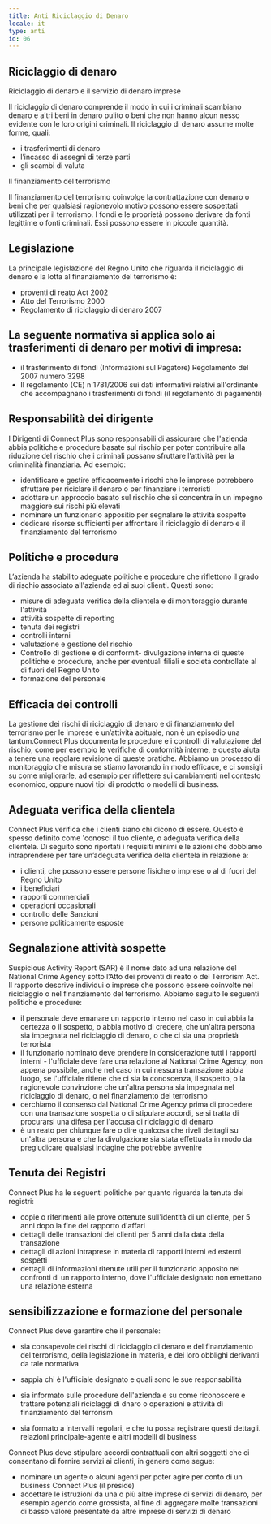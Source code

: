 ```yaml
---
title: Anti Riciclaggio di Denaro
locale: it
type: anti
id: 06
---
```

## Riciclaggio di denaro

Riciclaggio di denaro e il servizio di denaro imprese

Il riciclaggio di denaro comprende il modo in cui i criminali scambiano denaro e altri beni in denaro pulito o beni che non hanno alcun nesso evidente con le loro origini criminali. Il riciclaggio di denaro assume molte forme, quali:

- i trasferimenti di denaro
- l’incasso di assegni di terze parti
- gli scambi di valuta

Il finanziamento del terrorismo

Il finanziamento del terrorismo coinvolge la  contrattazione con denaro o beni che per qualsiasi ragionevolo motivo possono essere sospettati utilizzati per il terrorismo. I fondi e le proprietà possono derivare da fonti legittime o fonti criminali. Essi possono essere in piccole quantità.

## Legislazione

La principale legislazione del Regno Unito che riguarda il riciclaggio di denaro e la lotta al finanziamento del terrorismo è:

- proventi di reato Act 2002
- Atto del Terrorismo 2000
- Regolamento di riciclaggio di denaro 2007

## La seguente normativa si applica solo ai trasferimenti di denaro per motivi di impresa:

- il trasferimento di fondi (Informazioni sul Pagatore) Regolamento del 2007 numero 3298
- Il regolamento (CE) n 1781/2006 sui dati informativi relativi all'ordinante che accompagnano i trasferimenti di fondi (il regolamento di pagamenti)

## Responsabilità dei dirigente

I Dirigenti di Connect Plus sono responsabili di assicurare che l'azienda abbia politiche e procedure basate sul rischio per poter contribuire alla riduzione del rischio che i criminali possano sfruttare l’attività per la criminalità finanziaria. Ad esempio:

- identificare e gestire efficacemente i rischi che le imprese potrebbero sfruttare per riciclare il denaro o per finanziare i terroristi
- adottare un approccio basato sul rischio che si concentra in un impegno maggiore sui rischi più elevati
- nominare un funzionario appositio per segnalare le attività sospette
- dedicare risorse sufficienti per affrontare il riciclaggio di denaro e il finanziamento del terrorismo

## Politiche e procedure

L’azienda ha stabilito adeguate politiche e procedure che riflettono il grado di rischio associato all'azienda ed ai suoi clienti. Questi sono:

- misure di adeguata verifica della clientela e di monitoraggio durante l'attività
- attività sospette di reporting
- tenuta dei registri
- controlli interni
- valutazione e gestione del rischio
- Controllo di gestione e di conformit- divulgazione interna di queste politiche e procedure, anche per eventuali filiali e società controllate al di fuori del Regno Unito
- formazione del personale

## Efficacia dei controlli

La gestione dei rischi di  riciclaggio di denaro e di finanziamento del terrorismo per le imprese è un’attività abituale, non è un episodio una tantum.Connect Plus  documenta le procedure e i controlli di valutazione del rischio, come per esempio le verifiche di conformità interne, e questo aiuta a tenere una regolare revisione di queste pratiche. Abbiamo un processo di monitoraggio che misura se stiamo lavorando in modo efficace, e ci sonsigli su come migliorarle, ad esempio per riflettere sui cambiamenti nel contesto economico, oppure nuovi tipi di prodotto o modelli di business.

## Adeguata verifica della clientela

Connect Plus verifica che i clienti siano chi dicono di essere. Questo è spesso definito come 'conosci il tuo cliente, o adeguata verifica della clientela. Di seguito sono riportati i requisiti minimi e le azioni che dobbiamo intraprendere per fare un’adeguata verifica della clientela in relazione a:

- i clienti, che possono essere persone fisiche o imprese o al di fuori del Regno Unito
- i beneficiari
- rapporti commerciali
- operazioni occasionali
- controllo delle Sanzioni
- persone politicamente esposte

## Segnalazione attività sospette

Suspicious Activity Report (SAR) è il nome dato ad una relazione del National Crime Agency sotto l’Atto dei proventi di reato o del Terrorism Act. Il rapporto descrive individui o imprese che possono essere coinvolte nel riciclaggio o nel finanziamento del terrorismo. Abbiamo seguito le seguenti politiche e procedure:

- il personale deve emanare un rapporto interno nel caso in cui abbia la certezza o il sospetto, o abbia motivo di credere, che un'altra persona sia impegnata nel riciclaggio di denaro, o che ci sia una proprietà terrorista
- il funzionario nominato deve prendere in considerazione tutti i rapporti interni - l'ufficiale deve fare una relazione al National Crime Agency, non appena possibile, anche nel caso in cui nessuna transazione abbia luogo, se l'ufficiale ritiene che ci sia la conoscenza, il sospetto, o la ragionevole convinzione che un'altra persona sia impegnata nel riciclaggio di denaro, o nel finanziamento del terrorismo
- cerchiamo il consenso dal National Crime Agency prima di procedere con una transazione sospetta o di stipulare accordi, se si tratta di procurarsi una difesa per l'accusa di riciclaggio di denaro
- è un reato per chiunque fare o dire qualcosa che riveli dettagli su un'altra persona  e che la divulgazione sia stata effettuata in modo da pregiudicare qualsiasi indagine che potrebbe avvenire

## Tenuta dei Registri

Connect Plus ha le seguenti politiche per quanto riguarda la tenuta dei registri:

- copie o riferimenti alle prove ottenute sull'identità di un cliente, per 5 anni dopo la fine del rapporto d'affari
- dettagli delle transazioni dei clienti per 5 anni dalla data della transazione
- dettagli di azioni intraprese in materia di rapporti interni ed esterni sospetti
- dettagli di informazioni ritenute utili per il funzionario apposito nei confronti di un rapporto interno, dove l'ufficiale designato non emettano una relazione esterna

## sensibilizzazione e formazione del personale

Connect Plus deve garantire che il personale:

- sia consapevole dei rischi di riciclaggio di denaro e del finanziamento del terrorismo, della legislazione in materia, e dei loro obblighi derivanti da tale normativa

- sappia chi è l'ufficiale designato e quali sono le sue responsabilità
- sia informato sulle procedure dell'azienda e su come riconoscere e trattare potenziali riciclaggi di dnaro o operazioni e attività di finanziamento del terrorism
- sia formato a intervalli regolari, e che tu possa registrare questi dettagli.
relazioni principale-agente e altri modelli di business

Connect Plus deve stipulare accordi contrattuali con altri soggetti che ci consentano di fornire servizi ai clienti, in genere come segue:

- nominare un agente o alcuni agenti per poter agire per conto di un business Connect Plus (il preside)
- accettare le istruzioni da una o più altre imprese di servizi di denaro, per esempio agendo come grossista, al fine di aggregare molte transazioni di basso valore presentate da altre imprese di servizi di denaro
